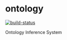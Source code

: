 # ontology
[![build-status](https://travis-ci.org/opprop/ontology.svg?branch=master)](https://travis-ci.org/opprop/ontology)


Ontology Inference System
